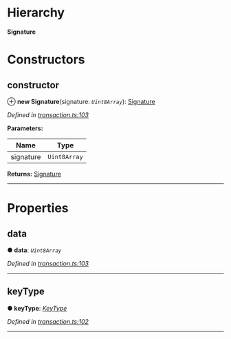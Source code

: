 

# Hierarchy

**Signature**

# Constructors

<a id="constructor"></a>

##  constructor

⊕ **new Signature**(signature: *`Uint8Array`*): [Signature](_transaction_.signature.md)

*Defined in [transaction.ts:103](https://github.com/nearprotocol/nearlib/blob/ce23775/src.ts/transaction.ts#L103)*

**Parameters:**

| Name | Type |
| ------ | ------ |
| signature | `Uint8Array` |

**Returns:** [Signature](_transaction_.signature.md)

___

# Properties

<a id="data"></a>

##  data

**● data**: *`Uint8Array`*

*Defined in [transaction.ts:103](https://github.com/nearprotocol/nearlib/blob/ce23775/src.ts/transaction.ts#L103)*

___
<a id="keytype"></a>

##  keyType

**● keyType**: *[KeyType](../enums/_utils_key_pair_.keytype.md)*

*Defined in [transaction.ts:102](https://github.com/nearprotocol/nearlib/blob/ce23775/src.ts/transaction.ts#L102)*

___

